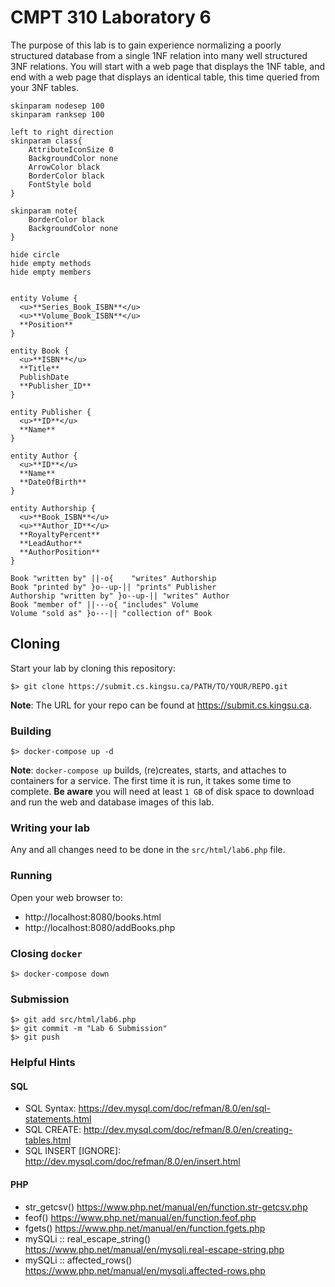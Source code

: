 # CMPT 310 Laboratory 6

The purpose of this lab is to gain experience normalizing a poorly structured database from a single 1NF relation into many well structured 3NF relations. You will start with a web page that displays the 1NF table, and end with a web page that displays an identical table, this time queried from your 3NF tables.

```plantuml
skinparam nodesep 100
skinparam ranksep 100

left to right direction
skinparam class{
    AttributeIconSize 0
    BackgroundColor none
    ArrowColor black
    BorderColor black
    FontStyle bold
}

skinparam note{
    BorderColor black
    BackgroundColor none
}

hide circle
hide empty methods
hide empty members


entity Volume {
  <u>**Series_Book_ISBN**</u>
  <u>**Volume_Book_ISBN**</u>
  **Position**
}

entity Book {
  <u>**ISBN**</u>
  **Title**
  PublishDate
  **Publisher_ID**
}

entity Publisher {
  <u>**ID**</u>
  **Name**
}

entity Author {
  <u>**ID**</u>
  **Name**
  **DateOfBirth**
}

entity Authorship {
  <u>**Book_ISBN**</u>
  <u>**Author_ID**</u>
  **RoyaltyPercent**
  **LeadAuthor**
  **AuthorPosition**
}

Book "written by" ||-o{    "writes" Authorship
Book "printed by" }o--up-|| "prints" Publisher
Authorship "written by" }o--up-|| "writes" Author
Book "member of" ||---o{ "includes" Volume
Volume "sold as" }o---|| "collection of" Book

```


## Cloning

Start your lab by cloning this repository:

```
$> git clone https://submit.cs.kingsu.ca/PATH/TO/YOUR/REPO.git
```

**Note**: The URL for your repo can be found at https://submit.cs.kingsu.ca.


### Building
```
$> docker-compose up -d
```
**Note**: `docker-compose up` builds, (re)creates, starts, and attaches to containers for a service. The first time it is run, it takes some time to complete. 
**Be aware** you will need at least `1 GB` of disk space to download and run the web and database images of this lab.

### Writing your lab
Any and all changes need to be done in the `src/html/lab6.php` file.

### Running

Open your web browser to:

* http://localhost:8080/books.html
* http://localhost:8080/addBooks.php

### Closing `docker`

```
$> docker-compose down
```

### Submission

```
$> git add src/html/lab6.php
$> git commit -m "Lab 6 Submission"
$> git push
```

### Helpful Hints 

#### SQL
* SQL Syntax: https://dev.mysql.com/doc/refman/8.0/en/sql-statements.html
* SQL CREATE: http://dev.mysql.com/doc/refman/8.0/en/creating-tables.html
* SQL INSERT [IGNORE]: http://dev.mysql.com/doc/refman/8.0/en/insert.html

#### PHP
* str_getcsv() https://www.php.net/manual/en/function.str-getcsv.php
* feof() https://www.php.net/manual/en/function.feof.php
* fgets() https://www.php.net/manual/en/function.fgets.php
* mySQLi :: real_escape_string() https://www.php.net/manual/en/mysqli.real-escape-string.php
* mySQLi :: affected_rows() https://www.php.net/manual/en/mysqli.affected-rows.php

